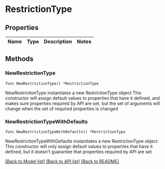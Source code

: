 # RestrictionType

## Properties

Name | Type | Description | Notes
------------ | ------------- | ------------- | -------------

## Methods

### NewRestrictionType

`func NewRestrictionType() *RestrictionType`

NewRestrictionType instantiates a new RestrictionType object
This constructor will assign default values to properties that have it defined,
and makes sure properties required by API are set, but the set of arguments
will change when the set of required properties is changed

### NewRestrictionTypeWithDefaults

`func NewRestrictionTypeWithDefaults() *RestrictionType`

NewRestrictionTypeWithDefaults instantiates a new RestrictionType object
This constructor will only assign default values to properties that have it defined,
but it doesn't guarantee that properties required by API are set


[[Back to Model list]](../README.md#documentation-for-models) [[Back to API list]](../README.md#documentation-for-api-endpoints) [[Back to README]](../README.md)


